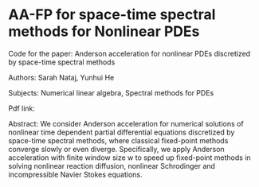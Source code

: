 # AA-FP for space-time spectral methods for Nonlinear PDEs

Code for the paper: Anderson acceleration for nonlinear PDEs discretized by space-time spectral methods

Authors: Sarah Nataj, Yunhui He

Subjects: Numerical linear algebra, Spectral methods for PDEs

Pdf link:

Abstract:  We consider Anderson acceleration for  numerical solutions of nonlinear time dependent partial differential equations discretized by space-time spectral methods, where classical fixed-point methods converge slowly or even diverge. Specifically, we apply Anderson acceleration with finite window size w to speed up fixed-point methods in solving nonlinear reaction diffusion, nonlinear Schrodinger and incompressible Navier Stokes equations.
